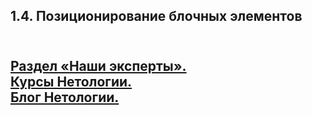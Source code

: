 <h2>1.4. Позиционирование блочных элементов<h2>
<br><a href="https://github.com/netology-code/html-2-homeworks/blob/master/block-elements-positioning/our-experts-section">Раздел «Наши эксперты».</a>
<br><a href="https://github.com/netology-code/html-2-homeworks/blob/master/block-elements-positioning/netology-courses">Курсы Нетологии.</a>
<br><a href="https://github.com/netology-code/html-2-homeworks/blob/master/block-elements-positioning/netology-blog">Блог Нетологии.</a>
